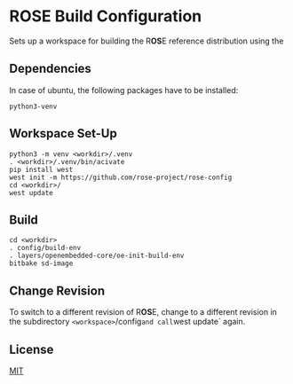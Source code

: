 # R**OS**E Build Configuration

Sets up a workspace for building the R**OS**E reference distribution using the 

## Dependencies

In case of ubuntu, the following packages have to be installed:

```
python3-venv
```

## Workspace Set-Up

```
python3 -m venv <workdir>/.venv
. <workdir>/.venv/bin/acivate
pip install west
west init -m https://github.com/rose-project/rose-config
cd <workdir>/
west update
```

## Build

```
cd <workdir>
. config/build-env
. layers/openembedded-core/oe-init-build-env
bitbake sd-image
```

## Change Revision

To switch to a different revision of R**OS**E, change to a different revision in the subdirectory `<workspace>`/config` and call `west update` again.

## License

[MIT](LICENSE)


